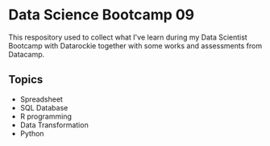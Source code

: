 # Data Science Bootcamp 09

This respository used to collect what I've learn during my Data Scientist Bootcamp with Datarockie together with some works and assessments from Datacamp.

## Topics

- Spreadsheet
- SQL Database
- R programming
- Data Transformation
- Python
